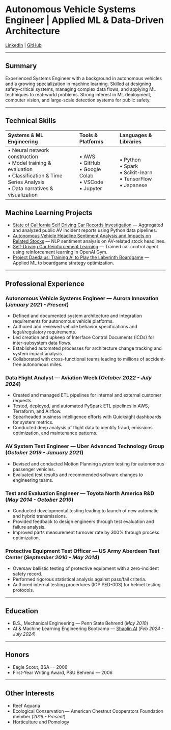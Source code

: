  # Autonomous Vehicle Systems Engineer \| Applied ML & Data-Driven Architecture  

[LinkedIn](https://www.linkedin.com/in/[your-handle]) \| [GitHub](https://github.com/Kyle-Markwardt)  

---

## Summary  
Experienced Systems Engineer with a background in autonomous vehicles and a growing specialization in machine learning. Skilled at designing safety-critical systems, managing complex data flows, and applying ML techniques to real-world problems. Strong interest in ML deployment, computer vision, and large-scale detection systems for public safety.

---

## Technical Skills  

| **Systems & ML Engineering** | **Tools & Platforms** | **Languages & Libraries** |
|:-----------------------------|:----------------------|:--------------------------|
| ▪ Neural network construction <br> ▪ Model training & evaluation <br> ▪ Classification & Time Series Analysis <br> ▪ Data narratives & visualization | ▪ AWS <br> ▪ GitHub <br> ▪ Google Colab <br> ▪ VSCode <br> ▪ Jupyter | ▪ Python <br> ▪ Spark <br> ▪ Scikit-learn <br> ▪ TensorFlow <br> ▪ Japanese |


## Machine Learning Projects  

- [State of California Self Driving Car Records Investigation](https://github.com/Kyle-Markwardt/self-driving-vehicles) — Aggregated and analyzed public AV incident reports using Python data pipelines.  
- [Autonomous Vehicle Headline Sentiment Analysis and Impacts on Related Stocks](https://github.com/Kyle-Markwardt/robocar-sentiment) — NLP sentiment analysis on AV-related stock headlines.  
- [Self-Driving Car Reinforcement Learning](https://github.com/Kyle-Markwardt/gymnasium-car) — Trained car control agent using reinforcement learning in OpenAI Gym.  
- [Project Daedalus: Training AI to Play the Labyrinth Boardgame](https://github.com/Kyle-Markwardt/Daedalus) — Applied ML to boardgame strategy optimization.  

---

## Professional Experience  

### Autonomous Vehicle Systems Engineer — Aurora Innovation (_January 2021 - Present_)  
- Defined and documented system architecture and integration requirements for autonomous vehicle platforms.  
- Authored and reviewed vehicle behavior specifications and legal/regulatory requirements.  
- Led creation and upkeep of Interface Control Documents (ICDs) for inter-subsystem data flows.  
- Established automated processes for architecture change tracking and system impact analysis.  
- Collaborated with cross-functional teams leading to millions of accident-free autonomous miles.  

### Data Flight Analyst — Aviation Week (_October 2022 - July 2024_)  
- Created and managed ETL pipelines for internal and external customer requests.  
- Tested, deployed, and automated PySpark ETL pipelines in AWS, Terraform, and Airflow.  
- Spearheaded business intelligence efforts with Quicksight dashboards for system metrics.  
- Conducted deep analysis of flight data to identify fraud, emissions optimization, and maintenance patterns.  

### AV System Test Engineer — Uber Advanced Technology Group (_October 2019 - January 2021_)  
- Devised and conducted Motion Planning system testing for autonomous passenger vehicles.  
- Evaluated test results and recommended software changes to engineering teams.  

### Test and Evaluation Engineer — Toyota North America R&D (_May 2014 - October 2019_)  
- Conducted developmental testing leading to launch of new automatic and hybrid transmissions.  
- Provided feedback to design engineers through test evaluation and failure analysis.  
- Improved parts measurement turnover rate by 300% through process optimization.  

### Protective Equipment Test Officer — US Army Aberdeen Test Center (_September 2010 - May 2014_)  
- Oversaw ballistic testing of protective equipment with a zero-incident safety record.  
- Performed rigorous statistical analysis against pass/fail criteria.  
- Authored internal testing procedures (IOP PED-003) for helmet testing protocols.  

---

## Education  

- B.S., Mechanical Engineering — Penn State Behrend (_May 2010_)  
- AI & Machine Learning Engineering Bootcamp — [Shaolin AI](https://shaolin.ai/bootcamp) (_Feb 2024 - July 2024_)

---

## Honors  

- Eagle Scout, BSA — 2006  
- First-Year Writing Award, PSU Behrend — 2006  

---

## Other Interests  

- Reef Aquaria  
- Ecological Conservation — American Chestnut Cooperators Foundation member (_2019 - Present_)  
- Horticulture and Pomology  
